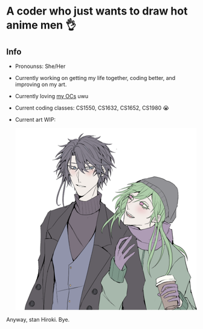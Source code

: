 # A coder who just wants to draw hot anime men 👌

## Info 
- Pronounss: She/Her
- Currently working on getting my life together, coding better, and improving on my art.
- Currently loving [my OCs](https://toyhou.se/Shinzi/characters) uwu
- Current coding classes: CS1550, CS1632, CS1652, CS1980 😭
- Current art WIP: 

  ![This is an image](https://github.com/Xiao-Suda/Xiao-Suda/blob/main/Screen%20Shot%202022-01-15%20at%2012.49.37%20AM.png)

Anyway, stan Hiroki. Bye.

<!--
**Xiao-Suda/Xiao-Suda** is a ✨ _special_ ✨ repository because its `README.md` (this file) appears on your GitHub profile.

Here are some ideas to get you started:

- 🔭 I’m currently working on ...
- 🌱 I’m currently learning ...
- 👯 I’m looking to collaborate on ...
- 🤔 I’m looking for help with ...
- 💬 Ask me about ...
- 📫 How to reach me: ...
- 😄 Pronouns: ...
- ⚡ Fun fact: ...
-->
